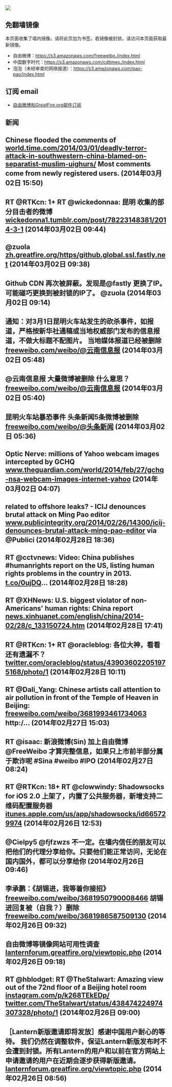 <img src="logos.png" />

## 免翻墙镜像
本页面收集了墙内镜像。请将此页加为书签。若镜像被封锁，请访问本页面获取最新镜像。
* 自由微博：https://s3.amazonaws.com/freeweibo./index.html
* 中国数字时代：https://s3.amazonaws.com/cdtimes./index.html
* 泡泡（未经审查的网络报道）：https://s3.amazonaws.com/pao-pao/index.html

## 订阅 email
* <a href="https://greatfire.us7.list-manage.com/subscribe?u=854fca58782082e0cbdf204a0&id=c78949b93c">自由微博和GreatFire.org邮件订阅</a>
		
## 新闻
Chinese flooded the comments of <a href="http://world.time.com/2014/03/01/deadly-terror-attack-in-southwestern-china-blamed-on-separatist-muslim-uighurs/">world.time.com/2014/03/01/deadly-terror-attack-in-southwestern-china-blamed-on-separatist-muslim-uighurs/</a> Most comments come from newly registered users. (2014年03月02日 15:50)
 ---
RT @RTKcn: 1+ RT @wickedonnaa: 昆明 收集的部分目击者的微博 <a href="http://wickedonna1.tumblr.com/post/78223148381/2014-3-1">wickedonna1.tumblr.com/post/78223148381/2014-3-1</a> (2014年03月02日 09:44)
 ---
@zuola <a href="https://zh.greatfire.org/https/github.global.ssl.fastly.net">zh.greatfire.org/https/github.global.ssl.fastly.net</a> (2014年03月02日 09:38)
 ---
Github CDN 再次被屏蔽。发现是@fastly 更换了IP。可能碰巧更换到被封锁的IP了。 @zuola (2014年03月02日 09:14)
 ---
通知：对3月1日昆明火车站发生的砍杀事件，如报道，严格按新华社通稿或当地权威部门发布的信息报道，不做大标题不配图片。 当地媒体报道已经被删除 <a href="https://freeweibo.com/weibo/%40%E4%BA%91%E5%8D%97%E4%BF%A1%E6%81%AF%E6%8A%A5">freeweibo.com/weibo/@云南信息报</a> (2014年03月02日 05:48)
 ---
@云南信息报 大量微博被删除 什么意思？ <a href="https://freeweibo.com/weibo/%40%E4%BA%91%E5%8D%97%E4%BF%A1%E6%81%AF%E6%8A%A5">freeweibo.com/weibo/@云南信息报</a> (2014年03月02日 05:40)
 ---
昆明火车站暴恐事件 头条新闻5条微博被删除 <a href="https://freeweibo.com/weibo/%40%E5%A4%B4%E6%9D%A1%E6%96%B0%E9%97%BB?latest">freeweibo.com/weibo/@头条新闻</a> (2014年03月02日 05:36)
 ---
Optic Nerve: millions of Yahoo webcam images intercepted by GCHQ <a href="http://www.theguardian.com/world/2014/feb/27/gchq-nsa-webcam-images-internet-yahoo">www.theguardian.com/world/2014/feb/27/gchq-nsa-webcam-images-internet-yahoo</a> (2014年03月02日 04:07)
 ---
related to offshore leaks? - ICIJ denounces brutal attack on Ming Pao editor <a href="http://www.publicintegrity.org/2014/02/26/14300/icij-denounces-brutal-attack-ming-pao-editor?shared_via_impaq_me=true&utm_campaign=53068196623738000c440000&utm_medium=social&utm_source=impaqme">www.publicintegrity.org/2014/02/26/14300/icij-denounces-brutal-attack-ming-pao-editor</a> via @Publici (2014年02月28日 18:36)
 ---
RT @cctvnews: Video: China publishes #humanrights report on the US, listing human rights problems in the country in 2013. <a href="http://t.co/0ujDQ">t.co/0ujDQ</a>… (2014年02月28日 18:28)
 ---
RT @XHNews: U.S. biggest violator of non-Americans' human rights: China report
<a href="http://news.xinhuanet.com/english/china/2014-02/28/c_133150724.htm">news.xinhuanet.com/english/china/2014-02/28/c_133150724.htm</a> (2014年02月28日 17:41)
 ---
RT @RTKcn: 1+ RT @oracleblog: 各位大神，看看还有遗漏不？ <a href="https://twitter.com/oracleblog/status/439036022051975168/photo/1">twitter.com/oracleblog/status/439036022051975168/photo/1</a> (2014年02月28日 10:11)
 ---
RT @Dali_Yang: Chinese artists call attention to air pollution in front of the Temple of Heaven in Beijing:  <a href="https://freeweibo.com/weibo/3681993461734063">freeweibo.com/weibo/3681993461734063</a>  http:/… (2014年02月27日 15:03)
 ---
RT @isaac: 新浪微博(Sin) 加上自由微博 @FreeWeibo 才算完整信息，如果只上市前半部分属于欺诈呢 #Sina #weibo #IPO (2014年02月27日 08:24)
 ---
RT @RTKcn: 18+ RT @clowwindy: Shadowsocks for iOS 2.0 上架了，内置了公共服务器，新增支持二维码配置服务器 <a href="https://itunes.apple.com/us/app/shadowsocks/id665729974?ls=1&mt=8">itunes.apple.com/us/app/shadowsocks/id665729974</a> (2014年02月26日 12:53)
 ---
@Cielpy5 @fjfzwzs 不一定。在墙内信任的朋友可以把他们的代理分享给你。只要他们能正常访问，无论在国内国外，都可以分享给你 (2014年02月26日 09:46)
 ---
李承鹏：《胡锡进，我等着你接招》  <a href="https://freeweibo.com/weibo/3681950790008466">freeweibo.com/weibo/3681950790008466</a> 胡锡进回复被（自我？）删除 <a href="https://freeweibo.com/weibo/3681986587509130">freeweibo.com/weibo/3681986587509130</a> (2014年02月26日 09:32)
 ---
自由微博等镜像网站可用性调查 <a href="https://lanternforum.greatfire.org/viewtopic.php?f=7&t=19">lanternforum.greatfire.org/viewtopic.php</a> (2014年02月26日 09:18)
 ---
RT @hblodget: RT @TheStalwart: Amazing view out of the 72nd floor of a Beijing hotel room <a href="http://instagram.com/p/k268TEkEDp/">instagram.com/p/k268TEkEDp/</a> <a href="https://twitter.com/TheStalwart/status/438474224974307328/photo/1">twitter.com/TheStalwart/status/438474224974307328/photo/1</a> (2014年02月26日 09:00)
 ---
［Lantern新版邀请即将发放］感谢中国用户耐心的等待。 我们仍然在调整软件，保证Lantern新版发布时不会遭到封锁。所有Lantern的用户和以前在官方网站上申请邀请的用户在近期会逐步获得新版邀请。 <a href="https://lanternforum.greatfire.org/viewtopic.php?f=1&t=18">lanternforum.greatfire.org/viewtopic.php</a> (2014年02月26日 08:56)
 ---
